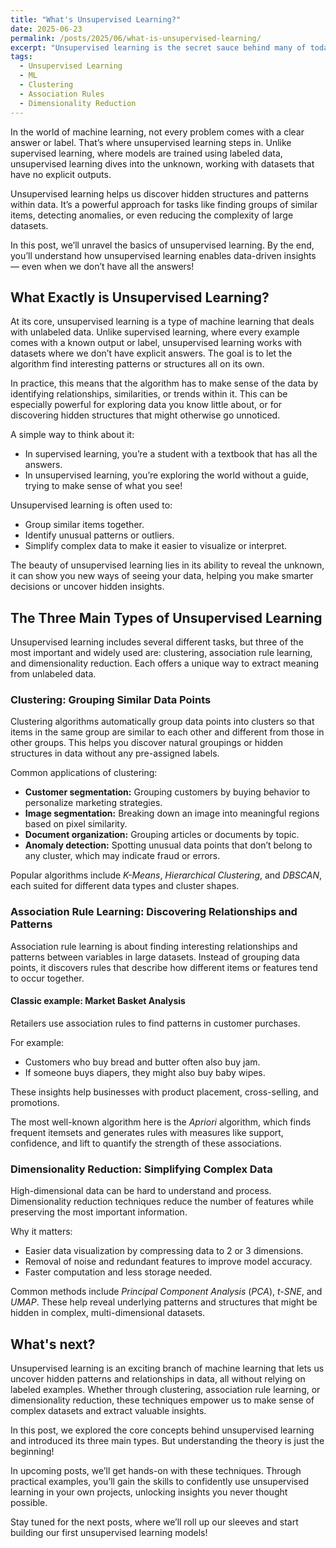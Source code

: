```yaml
---
title: "What's Unsupervised Learning?"
date: 2025-06-23
permalink: /posts/2025/06/what-is-unsupervised-learning/
excerpt: "Unsupervised learning is the secret sauce behind many of today’s most powerful AI tools, but how does it find patterns in data without any labels? In this post, we’ll uncover the magic of clustering, association rules, and dimensionality reduction, and show you how these techniques can transform raw data into deep insights. Ready to unlock the mysteries of your data? Let’s dive in!"
tags:
  - Unsupervised Learning
  - ML
  - Clustering
  - Association Rules
  - Dimensionality Reduction
---
```


In the world of machine learning, not every problem comes with a clear answer or label. That’s where unsupervised learning steps in. Unlike supervised learning, where models are trained using labeled data, unsupervised learning dives into the unknown, working with datasets that have no explicit outputs.

Unsupervised learning helps us discover hidden structures and patterns within data. It’s a powerful approach for tasks like finding groups of similar items, detecting anomalies, or even reducing the complexity of large datasets.

In this post, we’ll unravel the basics of unsupervised learning. By the end, you’ll understand how unsupervised learning enables data-driven insights — even when we don’t have all the answers!

## What Exactly is Unsupervised Learning?

At its core, unsupervised learning is a type of machine learning that deals with unlabeled data. Unlike supervised learning, where every example comes with a known output or label, unsupervised learning works with datasets where we don’t have explicit answers. The goal is to let the algorithm find interesting patterns or structures all on its own.

In practice, this means that the algorithm has to make sense of the data by identifying relationships, similarities, or trends within it. This can be especially powerful for exploring data you know little about, or for discovering hidden structures that might otherwise go unnoticed.

A simple way to think about it:

- In supervised learning, you’re a student with a textbook that has all the answers.
- In unsupervised learning, you’re exploring the world without a guide, trying to make sense of what you see!

Unsupervised learning is often used to:
- Group similar items together.
- Identify unusual patterns or outliers.
- Simplify complex data to make it easier to visualize or interpret.

The beauty of unsupervised learning lies in its ability to reveal the unknown, it can show you new ways of seeing your data, helping you make smarter decisions or uncover hidden insights.


## The Three Main Types of Unsupervised Learning

Unsupervised learning includes several different tasks, but three of the most important and widely used are: clustering, association rule learning, and dimensionality reduction. Each offers a unique way to extract meaning from unlabeled data.


### Clustering: Grouping Similar Data Points

Clustering algorithms automatically group data points into clusters so that items in the same group are similar to each other and different from those in other groups. This helps you discover natural groupings or hidden structures in data without any pre-assigned labels.

Common applications of clustering:

- **Customer segmentation:** Grouping customers by buying behavior to personalize marketing strategies.
- **Image segmentation:** Breaking down an image into meaningful regions based on pixel similarity.
- **Document organization:** Grouping articles or documents by topic.
- **Anomaly detection:** Spotting unusual data points that don’t belong to any cluster, which may indicate fraud or errors.

Popular algorithms include *K-Means*, *Hierarchical Clustering*, and *DBSCAN*, each suited for different data types and cluster shapes.

### Association Rule Learning: Discovering Relationships and Patterns

Association rule learning is about finding interesting relationships and patterns between variables in large datasets. Instead of grouping data points, it discovers rules that describe how different items or features tend to occur together.

#### Classic example: Market Basket Analysis

Retailers use association rules to find patterns in customer purchases. 

For example:

- Customers who buy bread and butter often also buy jam.
- If someone buys diapers, they might also buy baby wipes.

These insights help businesses with product placement, cross-selling, and promotions.

The most well-known algorithm here is the *Apriori* algorithm, which finds frequent itemsets and generates rules with measures like support, confidence, and lift to quantify the strength of these associations.

### Dimensionality Reduction: Simplifying Complex Data

High-dimensional data can be hard to understand and process. Dimensionality reduction techniques reduce the number of features while preserving the most important information.

Why it matters:

- Easier data visualization by compressing data to 2 or 3 dimensions.
- Removal of noise and redundant features to improve model accuracy.
- Faster computation and less storage needed.

Common methods include *Principal Component Analysis* (*PCA*), *t-SNE*, and *UMAP*. These help reveal underlying patterns and structures that might be hidden in complex, multi-dimensional datasets.

## What's next?

Unsupervised learning is an exciting branch of machine learning that lets us uncover hidden patterns and relationships in data, all without relying on labeled examples. Whether through clustering, association rule learning, or dimensionality reduction, these techniques empower us to make sense of complex datasets and extract valuable insights.

In this post, we explored the core concepts behind unsupervised learning and introduced its three main types. But understanding the theory is just the beginning!

In upcoming posts, we’ll get hands-on with these techniques. Through practical examples, you’ll gain the skills to confidently use unsupervised learning in your own projects, unlocking insights you never thought possible.

Stay tuned for the next posts, where we’ll roll up our sleeves and start building our first unsupervised learning models!
